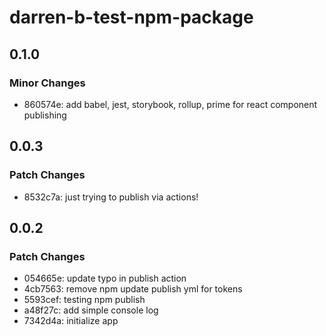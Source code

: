 # darren-b-test-npm-package

## 0.1.0

### Minor Changes

- 860574e: add babel, jest, storybook, rollup, prime for react component publishing

## 0.0.3

### Patch Changes

- 8532c7a: just trying to publish via actions!

## 0.0.2

### Patch Changes

- 054665e: update typo in publish action
- 4cb7563: remove npm update publish yml for tokens
- 5593cef: testing npm publish
- a48f27c: add simple console log
- 7342d4a: initialize app
